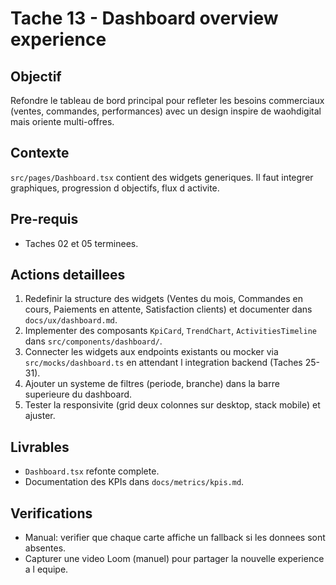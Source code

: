 # Tache 13 - Dashboard overview experience

## Objectif
Refondre le tableau de bord principal pour refleter les besoins commerciaux (ventes, commandes, performances) avec un design inspire de waohdigital mais oriente multi-offres.

## Contexte
`src/pages/Dashboard.tsx` contient des widgets generiques. Il faut integrer graphiques, progression d objectifs, flux d activite.

## Pre-requis
- Taches 02 et 05 terminees.

## Actions detaillees
1. Redefinir la structure des widgets (Ventes du mois, Commandes en cours, Paiements en attente, Satisfaction clients) et documenter dans `docs/ux/dashboard.md`.
2. Implementer des composants `KpiCard`, `TrendChart`, `ActivitiesTimeline` dans `src/components/dashboard/`.
3. Connecter les widgets aux endpoints existants ou mocker via `src/mocks/dashboard.ts` en attendant l integration backend (Taches 25-31).
4. Ajouter un systeme de filtres (periode, branche) dans la barre superieure du dashboard.
5. Tester la responsivite (grid deux colonnes sur desktop, stack mobile) et ajuster.

## Livrables
- `Dashboard.tsx` refonte complete.
- Documentation des KPIs dans `docs/metrics/kpis.md`.

## Verifications
- Manual: verifier que chaque carte affiche un fallback si les donnees sont absentes.
- Capturer une video Loom (manuel) pour partager la nouvelle experience a l equipe.

